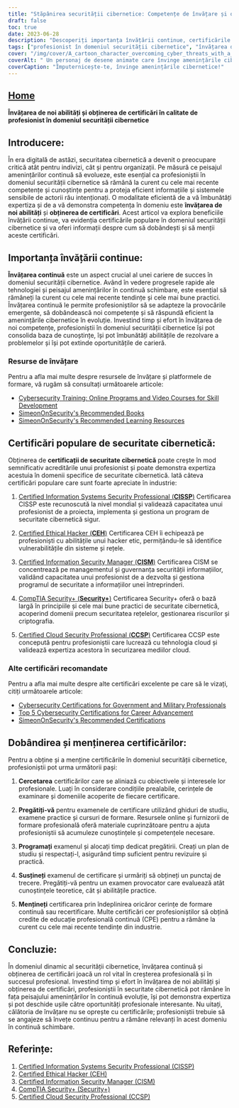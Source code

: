 ```yaml
---
title: "Stăpânirea securității cibernetice: Competențe de învățare și obținerea de certificări pentru succes"
draft: false
toc: true
date: 2023-06-28
description: "Descoperiți importanța învățării continue, certificările populare în domeniul securității cibernetice și pașii pentru a le dobândi și menține pentru o carieră de succes în domeniul securității cibernetice."
tags: ["profesionist în domeniul securității cibernetice", "învățarea de noi competențe", "obținerea de certificări", "învățare continuă", "certificări în domeniul securității cibernetice", "CISSP", "CEH", "CISM", "Securitate+", "CCSP", "importanța învățării continue", "avantajele obținerii de certificări", "dezvoltarea carierei în domeniul securității cibernetice", "creștere profesională", "cele mai recente tendințe în materie de securitate cibernetică", "progresele tehnologice în domeniul securității cibernetice", "cele mai bune practici în domeniul securității cibernetice", "dobândirea de competențe în domeniul securității cibernetice", "pregătirea pentru examenele de securitate cibernetică", "menținerea certificărilor de securitate cibernetică", "certificări de securitate cibernetică recunoscute în industrie", "oportunități de carieră în domeniul securității cibernetice", "educație și formare în domeniul securității cibernetice", "perfecționarea în domeniul securității cibernetice", "piața muncii în domeniul securității cibernetice", "peisajul amenințărilor cibernetice", "dezvoltarea profesională continuă în domeniul securității cibernetice", "certificări de securitate a rețelelor", "certificări de securitate în cloud", "certificări de hacking etic", "certificări în domeniul managementului securității informațiilor"]
cover: "/img/cover/A_cartoon_character_overcoming_cyber_threats_with_a_shield.png"
coverAlt: " Un personaj de desene animate care învinge amenințările cibernetice cu un scut și o sabie."
coverCaption: "Împuternicește-te, învinge amenințările cibernetice!"
---
```


## [Home](/cyber-security-career-playbook-start/)

**Învățarea de noi abilități și obținerea de certificări în calitate de profesionist în domeniul securității cibernetice**

## Introducere:

În era digitală de astăzi, securitatea cibernetică a devenit o preocupare critică atât pentru indivizi, cât și pentru organizații. Pe măsură ce peisajul amenințărilor continuă să evolueze, este esențial ca profesioniștii în domeniul securității cibernetice să rămână la curent cu cele mai recente competențe și cunoștințe pentru a proteja eficient informațiile și sistemele sensibile de actorii rău intenționați. O modalitate eficientă de a vă îmbunătăți expertiza și de a vă demonstra competența în domeniu este **învățarea de noi abilități** și **obținerea de certificări**. Acest articol va explora beneficiile învățării continue, va evidenția certificările populare în domeniul securității cibernetice și va oferi informații despre cum să dobândești și să menții aceste certificări.

## Importanța învățării continue:

**Învățarea continuă** este un aspect crucial al unei cariere de succes în domeniul securității cibernetice. Având în vedere progresele rapide ale tehnologiei și peisajul amenințărilor în continuă schimbare, este esențial să rămâneți la curent cu cele mai recente tendințe și cele mai bune practici. Învățarea continuă le permite profesioniștilor să se adapteze la provocările emergente, să dobândească noi competențe și să răspundă eficient la amenințările cibernetice în evoluție. Investind timp și efort în învățarea de noi competențe, profesioniștii în domeniul securității cibernetice își pot consolida baza de cunoștințe, își pot îmbunătăți abilitățile de rezolvare a problemelor și își pot extinde oportunitățile de carieră.

### Resurse de învățare

Pentru a afla mai multe despre resursele de învățare și platformele de formare, vă rugăm să consultați următoarele articole:

- [Cybersecurity Training: Online Programs and Video Courses for Skill Development](/cyber-security-career-playbook/getting-started-with-a-career-in-cybersecurity/cybersecurity-training-online-programs-video-courses-and-books/)
- [SimeonOnSecurity's Recommended Books](/recommendations/books)
- [SimeonOnSecurity's Recommended Learning Resources](/recommendations/learning_resources)
## Certificări populare de securitate cibernetică:

Obținerea de **certificații de securitate cibernetică** poate crește în mod semnificativ acreditările unui profesionist și poate demonstra expertiza acestuia în domenii specifice de securitate cibernetică. Iată câteva certificări populare care sunt foarte apreciate în industrie:

1. [Certified Information Systems Security Professional (**CISSP**)](https://www.isc2.org/Certifications/CISSP) Certificarea CISSP este recunoscută la nivel mondial și validează capacitatea unui profesionist de a proiecta, implementa și gestiona un program de securitate cibernetică sigur.

2. [Certified Ethical Hacker (**CEH**)](https://www.eccouncil.org/programs/certified-ethical-hacker-ceh/) Certificarea CEH îi echipează pe profesioniști cu abilitățile unui hacker etic, permițându-le să identifice vulnerabilitățile din sisteme și rețele.

3. [Certified Information Security Manager (**CISM**)](https://www.isaca.org/credentialing/cism) Certificarea CISM se concentrează pe managementul și guvernanța securității informațiilor, validând capacitatea unui profesionist de a dezvolta și gestiona programul de securitate a informațiilor unei întreprinderi.

4. [CompTIA Security+ (**Security+**)](https://www.comptia.org/certifications/security) Certificarea Security+ oferă o bază largă în principiile și cele mai bune practici de securitate cibernetică, acoperind domenii precum securitatea rețelelor, gestionarea riscurilor și criptografia.

5. [Certified Cloud Security Professional (**CCSP**)](https://www.isc2.org/Certifications/CCSP) Certificarea CCSP este concepută pentru profesioniștii care lucrează cu tehnologia cloud și validează expertiza acestora în securizarea mediilor cloud.

### Alte certificări recomandate

Pentru a afla mai multe despre alte certificări excelente pe care să le vizați, citiți următoarele articole:

- [Cybersecurity Certifications for Government and Military Professionals](/articles/cybersecurity-certifications-for-government-and-military-profesionals/)
- [Top 5 Cybersecurity Certifications for Career Advancement](/articles/the-top-five-cybersecurity-certifications-for-career-advancement/)
- [SimeonOnSecurity's Recommended Certifications](/recommendations/certifications)
## Dobândirea și menținerea certificărilor:

Pentru a obține și a menține certificările în domeniul securității cibernetice, profesioniștii pot urma următorii pași:

1. **Cercetarea** certificărilor care se aliniază cu obiectivele și interesele lor profesionale. Luați în considerare condițiile prealabile, cerințele de examinare și domeniile acoperite de fiecare certificare.

2. **Pregătiți-vă** pentru examenele de certificare utilizând ghiduri de studiu, examene practice și cursuri de formare. Resursele online și furnizorii de formare profesională oferă materiale cuprinzătoare pentru a ajuta profesioniștii să acumuleze cunoștințele și competențele necesare.

3. **Programați** examenul și alocați timp dedicat pregătirii. Creați un plan de studiu și respectați-l, asigurând timp suficient pentru revizuire și practică.

4. **Susțineți** examenul de certificare și urmăriți să obțineți un punctaj de trecere. Pregătiți-vă pentru un examen provocator care evaluează atât cunoștințele teoretice, cât și abilitățile practice.

5. **Mențineți** certificarea prin îndeplinirea oricăror cerințe de formare continuă sau recertificare. Multe certificări cer profesioniștilor să obțină credite de educație profesională continuă (CPE) pentru a rămâne la curent cu cele mai recente tendințe din industrie.

## Concluzie:

În domeniul dinamic al securității cibernetice, învățarea continuă și obținerea de certificări joacă un rol vital în creșterea profesională și în succesul profesional. Investind timp și efort în învățarea de noi abilități și obținerea de certificări, profesioniștii în securitate cibernetică pot rămâne în fața peisajului amenințărilor în continuă evoluție, își pot demonstra expertiza și pot deschide ușile către oportunități profesionale interesante. Nu uitați, călătoria de învățare nu se oprește cu certificările; profesioniștii trebuie să se angajeze să învețe continuu pentru a rămâne relevanți în acest domeniu în continuă schimbare.

## Referințe:

1. [Certified Information Systems Security Professional (CISSP)](https://www.isc2.org/Certifications/CISSP)
2. [Certified Ethical Hacker (CEH)](https://www.eccouncil.org/programs/certified-ethical-hacker-ceh/)
3. [Certified Information Security Manager (CISM)](https://www.isaca.org/credentialing/cism)
4. [CompTIA Security+ (Security+)](https://www.comptia.org/certifications/security)
5. [Certified Cloud Security Professional (CCSP)](https://www.isc2.org/Certifications/CCSP)
